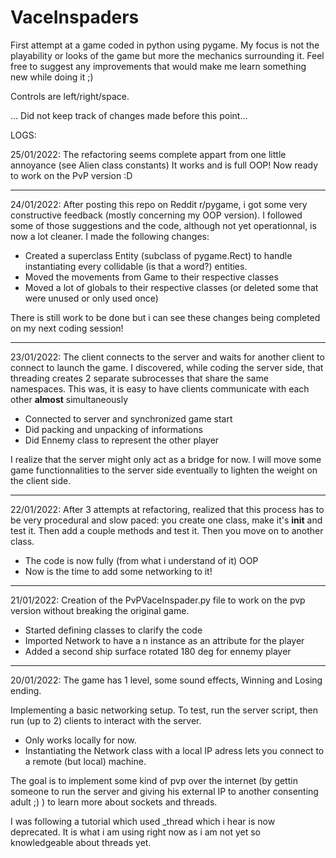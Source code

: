 # VaceInspaders

First attempt at a game coded in python using pygame.
My focus is not the playability or looks of the game but more the mechanics surrounding it.
Feel free to suggest any improvements that would make me learn something new while doing it ;)

Controls are left/right/space.

... Did not keep track of changes made before this point...

LOGS:

25/01/2022:
The refactoring seems complete appart from one little annoyance (see Alien class constants)
It works and is full OOP! Now ready to work on the PvP version :D

---------------------------------------------------------------------------------------------------------------

24/01/2022:
After posting this repo on Reddit r/pygame, i got some very constructive feedback (mostly concerning my OOP version).
I followed some of those suggestions and the code, although not yet operationnal, is now a lot cleaner. I made the following changes:

- Created a superclass Entity (subclass of pygame.Rect) to handle instantiating every collidable (is that a word?) entities.
- Moved the movements from Game to their respective classes
- Moved a lot of globals to their respective classes (or deleted some that were unused or only used once)

There is still work to be done but i can see these changes being completed on my next coding session!

---------------------------------------------------------------------------------------------------------------

23/01/2022:
The client connects to the server and waits for another client to connect to launch the game.
I discovered, while coding the server side, that threading creates 2 separate subrocesses that
share the same namespaces. This was, it is easy to have clients communicate with each other **almost**
simultaneously

- Connected to server and synchronized game start
- Did packing and unpacking of informations
- Did Ennemy class to represent the other player

I realize that the server might only act as a bridge for now. I will move some game functionnalities
to the server side eventually to lighten the weight on the client side.

---------------------------------------------------------------------------------------------------------------

22/01/2022:
After 3 attempts at refactoring, realized that this process has to be very procedural and slow paced: you create one class,
make it's __init__ and test it. Then add a couple methods and test it. Then you move on to another class.

- The code is now fully (from what i understand of it) OOP
- Now is the time to add some networking to it!

---------------------------------------------------------------------------------------------------------------

21/01/2022:
Creation of the PvPVaceInspader.py file to work on the pvp version without breaking the original game.

- Started defining classes to clarify the code
- Imported Network to have a n instance as an attribute for the player
- Added a second ship surface rotated 180 deg for ennemy player

---------------------------------------------------------------------------------------------------------------

20/01/2022:
The game has 1 level, some sound effects, Winning and Losing ending.

Implementing a basic networking setup. To test, run the server script, then run (up to 2) clients to interact with the server.

- Only works locally for now.
- Instantiating the Network class with a local IP adress lets you connect to a remote (but local) machine.

The goal is to implement some kind of pvp over the internet (by gettin someone to run the server and giving his external IP to another consenting adult ;) ) to learn more about sockets and threads.

I was following a tutorial which used _thread which i hear is now deprecated. It is what i am using right now as i am not yet so knowledgeable about threads yet.

